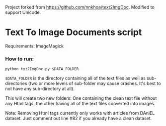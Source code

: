 Project forked from https://github.com/nnkhoa/text2ImgDoc. Modified to support Unicode.

# Text To Image Documents script

Requirements: ImageMagick 

### How to run: 

```python txt2ImgDoc.py $DATA_FOLDER```

```$DATA_FOLDER``` is the directory containing all of the text files as well as sub-directories (two or more levels of sub-folder may cause crashes. It's best to not have any sub-directory at all).

This will create two new folders: One containing the clean text file without any Html tags, the other having all of the text files converted into images.

Note: Removing Html tags currently only works with articles from DAniEL dataset. Just comment out line #82 if you already have a clean dataset.
